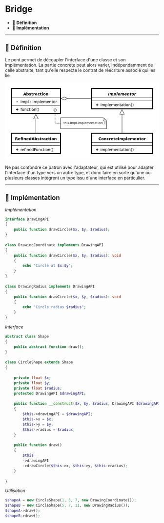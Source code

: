 # Bridge

*  🔖 **Définition**
*  🔖 **Implémentation**

___

## 📑 Définition

Le pont permet de découpler l'interface d'une classe et son implémentation.
La partie concrète peut alors varier, indépendamment de celle abstraite, tant qu'elle respecte le contrat de réécriture associé qui les lie 

![image](https://raw.githubusercontent.com/seeren-training/Design-Pattern/master/wiki/resources/Bridge.png)

Ne pas confondre ce patron avec l'adaptateur, qui est utilisé pour adapter l'interface d'un type vers un autre type, et donc faire en sorte qu'une ou plusieurs classes intègrent un type issu d'une interface en particulier.

___

## 📑 Implémentation

*Implémentation*

```php
interface DrawingAPI
{
    public function drawCircle($x, $y, $radius);
}

class DrawingCoordinate implements DrawingAPI
{
    public function drawCircle($x, $y, $radius): void
    {
        echo "Circle at $x:$y";
    }
}

class DrawingRadius implements DrawingAPI
{
    public function drawCircle($x, $y, $radius): void
    {
        echo "Circle radius $radius";
    }
}
```

*Interface*

```php
abstract class Shape
{
    public abstract function draw();
}

class CircleShape extends Shape
{

    private float $x;
    private float $y;
    private float $radius;
    protected DrawingAPI $drawingAPI;

    public function __construct($x, $y, $radius, DrawingAPI $drawingAPI)
    {
        $this->drawingAPI = $drawingAPI;
        $this->x = $x;
        $this->y = $y;
        $this->radius = $radius;
    }

    public function draw()
    {
        $this
        ->drawingAPI
        ->drawCircle($this->x, $this->y, $this->radius);
    }

}
```

*Utilisation*

```php
$shapeA = new CircleShape(1, 3, 7, new DrawingCoordinate());
$shapeB = new CircleShape(5, 7, 11, new DrawingRadius());
$shapeA->draw();
$shapeB->draw();
```